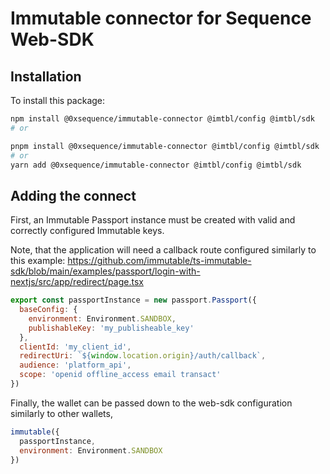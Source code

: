 # Immutable connector for Sequence Web-SDK

## Installation

To install this package:

```bash
npm install @0xsequence/immutable-connector @imtbl/config @imtbl/sdk
# or

pnpm install @0xsequence/immutable-connector @imtbl/config @imtbl/sdk
# or
yarn add @0xsequence/immutable-connector @imtbl/config @imtbl/sdk
```

## Adding the connect

First, an Immutable Passport instance must be created with valid and correctly configured Immutable keys.

Note, that the application will need a callback route configured similarly to this example: https://github.com/immutable/ts-immutable-sdk/blob/main/examples/passport/login-with-nextjs/src/app/redirect/page.tsx

```js
export const passportInstance = new passport.Passport({
  baseConfig: {
    environment: Environment.SANDBOX,
    publishableKey: 'my_publisheable_key'
  },
  clientId: 'my_client_id',
  redirectUri: `${window.location.origin}/auth/callback`,
  audience: 'platform_api',
  scope: 'openid offline_access email transact'
})
```

Finally, the wallet can be passed down to the web-sdk configuration similarly to other wallets,

```js
immutable({
  passportInstance,
  environment: Environment.SANDBOX
})
```
